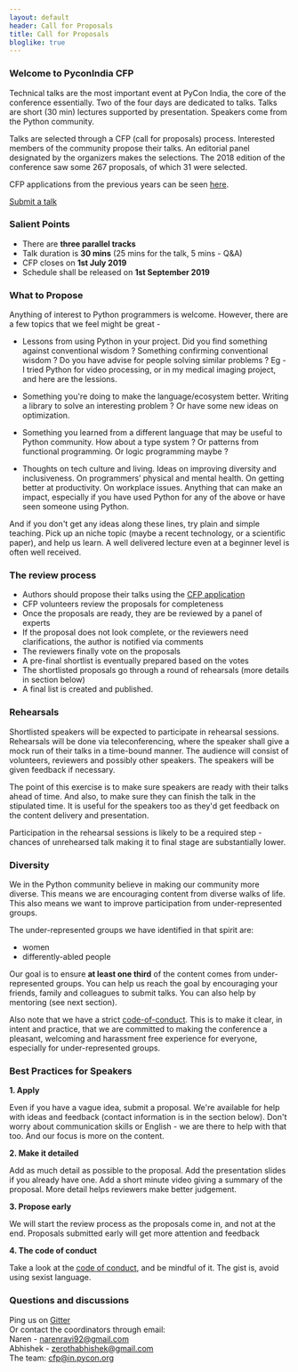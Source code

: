 ```yaml
---
layout: default
header: Call for Proposals
title: Call for Proposals
bloglike: true
---
```


### Welcome to PyconIndia CFP


Technical talks are the most important event at PyCon India, the core of the conference essentially. Two of the four days are dedicated to talks. Talks are short (30 min) lectures supported by presentation. Speakers come from the Python community.

Talks are selected through a CFP (call for proposals) process. Interested members of the community propose their talks. An editorial panel designated by the organizers makes the selections. The 2018 edition of the conference saw some 267 proposals, of which 31 were selected.

CFP applications from the previous years can be seen [here](https://in.pycon.org/cfp/).

[Submit a talk](https://in.pycon.org/cfp/2019/proposals/create/)

### Salient Points

- There are __three parallel tracks__
- Talk duration is __30 mins__ (25 mins for the talk, 5 mins - Q&A)
- CFP closes on __1st July 2019__
- Schedule shall be released on __1st September 2019__


### What to Propose

Anything of interest to Python programmers is welcome. However, there are a few topics that we feel might be great -

- Lessons from using Python in your project. Did you find something against conventional wisdom ? Something confirming conventional wisdom ? Do you have advise for people solving similar problems ? Eg - I tried Python for video processing, or in my medical imaging project, and here are the lessions.

- Something you're doing to make the language/ecosystem better. Writing a library to solve an interesting problem ? Or have some new ideas on optimization.

- Something you learned from a different language that may be useful to Python community. How about a type system ? Or patterns from functional programming. Or logic programming maybe ?

- Thoughts on tech culture and living. Ideas on improving diversity and inclusiveness. On programmers’ physical and mental health. On getting better at productivity. On workplace issues. Anything that can make an impact, especially if you have used Python for any of the above or have seen someone using Python.

And if you don't get any ideas along these lines, try plain and simple teaching. Pick up an niche topic (maybe a recent technology, or a scientific paper), and help us learn. A well delivered lecture even at a beginner level is often well received.

### The review process

- Authors should propose their talks using the [CFP application](https://in.pycon.org/cfp/2019/proposals/create/)
- CFP volunteers review the proposals for completeness
- Once the proposals are ready, they are be reviewed by a panel of experts
- If the proposal does not look complete, or the reviewers need clarifications, the author is notified via comments
- The reviewers finally vote on the proposals
- A pre-final shortlist is eventually prepared based on the votes
- The shortlisted proposals go through a round of rehearsals (more details in section below)
- A final list is created and published.


### Rehearsals

Shortlisted speakers will be expected to participate in rehearsal sessions. Rehearsals will be done via teleconferencing, where the speaker shall give a mock run of their talks in a time-bound manner. The audience will consist of volunteers, reviewers and possibly other speakers. The speakers will be given feedback if necessary.

The point of this exercise is to make sure speakers are ready with their talks ahead of time. And also, to make sure they can finish the talk in the stipulated time. It is useful for the speakers too as they'd get feedback on the content delivery and presentation.

Participation in the rehearsal sessions is likely to be a required step - chances of unrehearsed talk making it to final stage are substantially lower.


### Diversity

We in the Python community believe in making our community more diverse. This means we are encouraging content from diverse walks of life. This also means we want to improve participation from under-represented groups.

The under-represented groups we have identified in that spirit are:

- women
- differently-abled people

Our goal is to ensure __at least one third__ of the content comes from under-represented groups.
You can help us reach the goal by encouraging your friends, family and colleagues to submit talks. You can also help by mentoring (see next section).

Also note that we have a strict [code-of-conduct](/2019/code-of-conduct.html). This is to make it clear, in intent and practice, that we are committed to making the conference a pleasant, welcoming and harassment free experience for everyone, especially for under-represented groups.


### Best Practices for Speakers

**1. Apply**

Even if you have a vague idea, submit a proposal. We're available for help with ideas and feedback (contact information is in the section below). Don't worry about communication skills or English - we are there to help with that too. And our focus is more on the content.

**2. Make it detailed**

Add as much detail as possible to the proposal. Add the presentation slides if you already have one. Add a short minute video giving a summary of the proposal. More detail helps reviewers make better judgement.

**3. Propose early**

We will start the review process as the proposals come in, and not at the end. Proposals submitted early will get more attention and feedback


**4. The code of conduct**

Take a look at the [code of conduct](/2019/code-of-conduct.html), and be mindful of it. The gist is, avoid using sexist language.


### Questions and discussions

Ping us on [Gitter](https://gitter.im/CFP-PyCon-In/community)  
Or contact the coordinators through email:  
Naren - narenravi92@gmail.com   
Abhishek - zerothabhishek@gmail.com  
The team: cfp@in.pycon.org  
